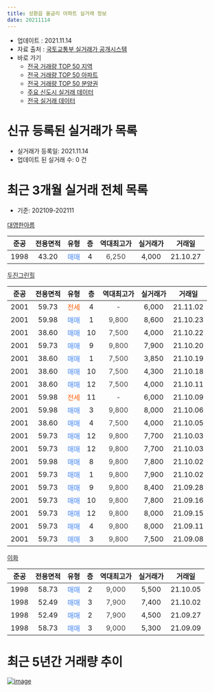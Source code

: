 ```yaml
---
title: 성환읍 율금리 아파트 실거래 정보
date: 20211114
---
```


* 업데이트 : 2021.11.14
* 자료 출처 : [국토교통부 실거래가 공개시스템](http://rt.molit.go.kr)
* 바로 가기
    * [전국 거래량 TOP 50 지역](https://apt-info.github.io/apt-trade-info/tr)
    * [전국 거래량 TOP 50 아파트](https://apt-info.github.io/apt-trade-info/ta)
    * [전국 거래량 TOP 50 분양권](https://apt-info.github.io/apt-trade-info/tb)
    * [주요 신도시 실거래 데이터](https://apt-info.github.io/apt-trade-info/newtown)
    * [전국 실거래 데이터](https://apt-info.github.io/apt-trade-info/all)



<script async src="https://pagead2.googlesyndication.com/pagead/js/adsbygoogle.js"></script>
<!-- 기본광고 -->
<ins class="adsbygoogle"
     style="display:block"
     data-ad-client="ca-pub-1142216861245946"
     data-ad-slot="4805727019"
     data-ad-format="auto"
     data-full-width-responsive="true"></ins>
<script>
     (adsbygoogle = window.adsbygoogle || []).push({});
</script>


# 신규 등록된 실거래가 목록

* 실거래가 등록일: 2021.11.14
* 업데이트 된 실거래 수: 0 건




<script async src="https://pagead2.googlesyndication.com/pagead/js/adsbygoogle.js"></script>
<!-- 기본광고 -->
<ins class="adsbygoogle"
     style="display:block"
     data-ad-client="ca-pub-1142216861245946"
     data-ad-slot="4805727019"
     data-ad-format="auto"
     data-full-width-responsive="true"></ins>
<script>
     (adsbygoogle = window.adsbygoogle || []).push({});
</script>


# 최근 3개월 실거래 전체 목록
* 기준: 202109-202111


[대영한아름](https://search.naver.com/search.naver?query=%EB%8C%80%EC%98%81%ED%95%9C%EC%95%84%EB%A6%84)

|준공|전용면적|유형|층|역대최고가|실거래가|거래일|
|:---:|:---:|:---:|:---:|:---:|:---:|:---:|
|1998|43.20|<span style="color:#4285F3">매매</span>|4|<span style="color:#444444">6,250</span>|4,000|21.10.27|

[두진그린힐](https://search.naver.com/search.naver?query=%EB%91%90%EC%A7%84%EA%B7%B8%EB%A6%B0%ED%9E%90)

|준공|전용면적|유형|층|역대최고가|실거래가|거래일|
|:---:|:---:|:---:|:---:|:---:|:---:|:---:|
|2001|59.73|<span style="color:#FF5A00">전세</span>|4|<span style="color:#444444">-</span>|6,000|21.11.02|
|2001|59.98|<span style="color:#4285F3">매매</span>|1|<span style="color:#444444">9,800</span>|8,600|21.10.23|
|2001|38.60|<span style="color:#4285F3">매매</span>|10|<span style="color:#444444">7,500</span>|4,000|21.10.22|
|2001|59.73|<span style="color:#4285F3">매매</span>|9|<span style="color:#444444">9,800</span>|7,900|21.10.20|
|2001|38.60|<span style="color:#4285F3">매매</span>|1|<span style="color:#444444">7,500</span>|3,850|21.10.19|
|2001|38.60|<span style="color:#4285F3">매매</span>|10|<span style="color:#444444">7,500</span>|4,300|21.10.18|
|2001|38.60|<span style="color:#4285F3">매매</span>|12|<span style="color:#444444">7,500</span>|4,000|21.10.11|
|2001|59.98|<span style="color:#FF5A00">전세</span>|11|<span style="color:#444444">-</span>|6,000|21.10.09|
|2001|59.98|<span style="color:#4285F3">매매</span>|3|<span style="color:#444444">9,800</span>|8,000|21.10.06|
|2001|38.60|<span style="color:#4285F3">매매</span>|4|<span style="color:#444444">7,500</span>|4,000|21.10.05|
|2001|59.73|<span style="color:#4285F3">매매</span>|12|<span style="color:#444444">9,800</span>|7,700|21.10.03|
|2001|59.73|<span style="color:#4285F3">매매</span>|12|<span style="color:#444444">9,800</span>|7,700|21.10.03|
|2001|59.98|<span style="color:#4285F3">매매</span>|8|<span style="color:#444444">9,800</span>|7,800|21.10.02|
|2001|59.73|<span style="color:#4285F3">매매</span>|1|<span style="color:#444444">9,800</span>|7,900|21.10.02|
|2001|59.73|<span style="color:#4285F3">매매</span>|9|<span style="color:#444444">9,800</span>|8,400|21.09.28|
|2001|59.73|<span style="color:#4285F3">매매</span>|10|<span style="color:#444444">9,800</span>|7,800|21.09.16|
|2001|59.73|<span style="color:#4285F3">매매</span>|12|<span style="color:#444444">9,800</span>|8,000|21.09.15|
|2001|59.73|<span style="color:#4285F3">매매</span>|4|<span style="color:#444444">9,800</span>|8,000|21.09.11|
|2001|59.73|<span style="color:#4285F3">매매</span>|3|<span style="color:#444444">9,800</span>|7,500|21.09.08|

[이화](https://search.naver.com/search.naver?query=%EC%9D%B4%ED%99%94)

|준공|전용면적|유형|층|역대최고가|실거래가|거래일|
|:---:|:---:|:---:|:---:|:---:|:---:|:---:|
|1998|58.73|<span style="color:#4285F3">매매</span>|2|<span style="color:#444444">9,000</span>|5,500|21.10.05|
|1998|52.49|<span style="color:#4285F3">매매</span>|3|<span style="color:#444444">7,900</span>|7,400|21.10.02|
|1998|52.49|<span style="color:#4285F3">매매</span>|2|<span style="color:#444444">7,900</span>|4,500|21.09.27|
|1998|58.73|<span style="color:#4285F3">매매</span>|3|<span style="color:#444444">9,000</span>|5,300|21.09.09|



<script async src="https://pagead2.googlesyndication.com/pagead/js/adsbygoogle.js"></script>
<!-- 기본광고 -->
<ins class="adsbygoogle"
     style="display:block"
     data-ad-client="ca-pub-1142216861245946"
     data-ad-slot="4805727019"
     data-ad-format="auto"
     data-full-width-responsive="true"></ins>
<script>
     (adsbygoogle = window.adsbygoogle || []).push({});
</script>


# 최근 5년간 거래량 추이


<div style="width:100%;">
    <canvas id="deal_progress" height="200"></canvas>
</div>

<script>
new Chart(document.getElementById("deal_progress"), {
    type: 'line',
    data: {
        labels: ['16.01','16.02','16.03','16.04','16.05','16.06','16.07','16.08','16.09','16.10','16.11','16.12','17.01','17.02','17.03','17.04','17.05','17.06','17.07','17.08','17.09','17.10','17.11','17.12','18.01','18.02','18.03','18.04','18.05','18.06','18.07','18.08','18.09','18.10','18.11','18.12','19.01','19.02','19.03','19.04','19.05','19.06','19.07','19.08','19.09','19.10','19.11','19.12','20.01','20.02','20.03','20.04','20.05','20.06','20.07','20.08','20.09','20.10','20.11','20.12','21.01','21.02','21.03','21.04','21.05','21.06','21.07','21.08','21.09','21.10','21.11'],
        datasets: [{
            label: '매매/분양권',
            data: [10,9,3,11,9,7,3,9,10,8,8,7,6,7,16,7,4,13,2,6,4,6,5,5,7,7,11,10,7,7,8,12,6,4,5,2,2,3,5,3,6,3,5,4,9,6,5,2,1,2,3,2,3,7,7,4,6,4,4,9,5,10,7,6,11,19,7,10,7,15,0],
            borderColor: "rgba(66, 133, 243, 1)",
            backgroundColor: "rgba(66, 133, 243, 0.05)",
            borderWidth: 1,
            pointRadius: 0,
            fill: false,
            lineTension: 0
        },{
            label: '전/월세',
            data: [8,6,6,7,8,4,7,6,7,6,4,2,2,5,5,6,2,4,8,7,5,1,4,4,6,7,13,2,2,7,5,4,6,7,1,2,4,5,4,5,4,1,4,5,4,5,1,1,2,2,4,1,5,4,6,5,5,2,6,3,3,5,5,6,2,6,6,5,0,1,1],
            borderColor: "rgba(255, 90, 0, 1)",
            backgroundColor: "rgba(255, 90, 0, 0.05)",
            borderWidth: 1,
            pointRadius: 0,
            fill: false,
            lineTension: 0
        },{
            label: '합계',
            data: [18,15,9,18,17,11,10,15,17,14,12,9,8,12,21,13,6,17,10,13,9,7,9,9,13,14,24,12,9,14,13,16,12,11,6,4,6,8,9,8,10,4,9,9,13,11,6,3,3,4,7,3,8,11,13,9,11,6,10,12,8,15,12,12,13,25,13,15,7,16,1],
            borderColor: "rgba(0, 0, 0, 1)",
            backgroundColor: "rgba(0, 0, 0, 0.03)",
            borderWidth: 0.1,
            pointRadius: 0,
            fill: true,
            lineTension: 0
        }
        ]
    },
    options: {
        responsive: true,
        title: {
            display: false
        },
        tooltips: {
            mode: 'index',
            intersect: false
        },
        hover: {
            mode: 'nearest',
            intersect: true
        },
        scales: {
            xAxes: [{
                display: true,
                scaleLabel: {
                    display: true,
                    labelString: '년/월'
                }
            }],
            yAxes: [{
                display: true,
                ticks: {
                    suggestedMin: 0,
                },
                scaleLabel: {
                    display: true,
                    labelString: '실거래 수'
                }
            }]
        }
    }
});

</script>


[![image](https://apt-info.github.io/images/2020-01-03-apt-trade-info/1024x500.png)](https://play.google.com/store/apps/details?id=com.aptinfo.apttradeinfo)


